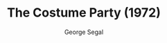 ---
title: "The Costume Party (1972)"
subtitle: "George Segal"
displayImg: "img/covers/The Costume Party, 1972, George Segal.jpg"
noURL: true
---